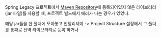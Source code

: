 Spring Legacy 프로젝트에서 [Maven Repository](https://mvnrepository.com/)에 등록되어있지 않은 라이브러리(jar 파일)를 사용할 때, 프로젝트 빌드에서 에러가 나는 경우가 있었다.

해당 jar들을 한 폴더에 모아놓고 인텔리제이 -> Project Structure 설정에서
그 폴더를 통째로 전역 라이브러리로 등록 하거나